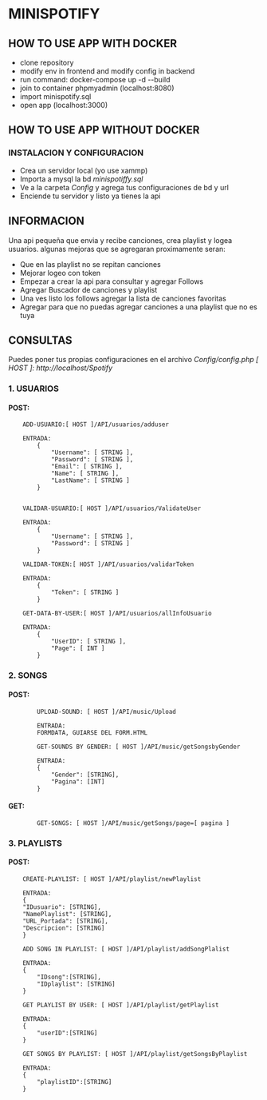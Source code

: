 # MINISPOTIFY

## HOW TO USE APP WITH DOCKER
-   clone repository
-   modify env in frontend and modify config in backend
-   run command: docker-compose up -d --build
-   join to container phpmyadmin (localhost:8080)
-   import minispotify.sql
-   open app (localhost:3000)

## HOW TO USE APP WITHOUT DOCKER

### INSTALACION Y CONFIGURACION

- Crea un servidor local (yo use xammp)
- Importa a mysql la bd _minispotiffy.sql_
- Ve a la carpeta _Config_ y agrega tus configuraciones de bd y url
- Enciende tu servidor y listo ya tienes la api

## INFORMACION

Una api pequeña que envia y recibe canciones, crea playlist y logea usuarios.
algunas mejoras que se agregaran proximamente seran: 
- Que en las playlist no se repitan canciones
- Mejorar logeo con token
- Empezar a crear la api para consultar y agregar Follows
- Agregar Buscador de canciones y playlist
- Una ves listo los follows agregar la lista de canciones favoritas
- Agregar para que no puedas agregar canciones a una playlist que no es tuya

## CONSULTAS
Puedes poner tus propias configuraciones en el archivo _Config/config.php_
_[ HOST ]: http://localhost/Spotify_

### 1. USUARIOS

#### POST:
```
    ADD-USUARIO:[ HOST ]/API/usuarios/adduser
    
    ENTRADA:
        {
            "Username": [ STRING ],
            "Password": [ STRING ],
            "Email": [ STRING ],
            "Name": [ STRING ],
            "LastName": [ STRING ]
        }


```
```
    VALIDAR-USUARIO:[ HOST ]/API/usuarios/ValidateUser
    
    ENTRADA:
        {
            "Username": [ STRING ],
            "Password": [ STRING ]
        }
```

```
    VALIDAR-TOKEN:[ HOST ]/API/usuarios/validarToken
    
    ENTRADA:
        {
            "Token": [ STRING ]
        }
```

```
    GET-DATA-BY-USER:[ HOST ]/API/usuarios/allInfoUsuario
    
    ENTRADA:
        {
            "UserID": [ STRING ],
            "Page": [ INT ]
        }
```

### 2.  SONGS
####    POST:
```
        UPLOAD-SOUND: [ HOST ]/API/music/Upload
        
        ENTRADA:
        FORMDATA, GUIARSE DEL FORM.HTML
```
```
        GET-SOUNDS BY GENDER: [ HOST ]/API/music/getSongsbyGender
        
        ENTRADA:
        {
            "Gender": [STRING],
            "Pagina": [INT]
        }
```
####    GET:
```
        GET-SONGS: [ HOST ]/API/music/getSongs/page=[ pagina ]
```
### 3.  PLAYLISTS
####    POST:
```
    CREATE-PLAYLIST: [ HOST ]/API/playlist/newPlaylist

    ENTRADA:
    {
    "IDusuario": [STRING],
    "NamePlaylist": [STRING],
    "URL_Portada": [STRING],
    "Descripcion": [STRING]
    }
```
```
    ADD SONG IN PLAYLIST: [ HOST ]/API/playlist/addSongPlalist
    
    ENTRADA:
    {
        "IDsong":[STRING],
        "IDplaylist": [STRING]
    }
```
```
    GET PLAYLIST BY USER: [ HOST ]/API/playlist/getPlaylist
    
    ENTRADA:
    {
        "userID":[STRING]
    }
```
```
    GET SONGS BY PLAYLIST: [ HOST ]/API/playlist/getSongsByPlaylist
    
    ENTRADA:
    {
        "playlistID":[STRING]
    }
```


